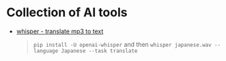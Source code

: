 # Collection of AI tools
* [whisper - translate mp3 to text](https://github.com/openai/whisper)
  > `pip install -U openai-whisper` and then `whisper japanese.wav --language Japanese --task translate`
